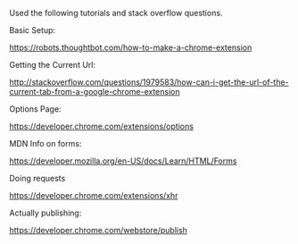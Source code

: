 Used the following tutorials and stack overflow questions.

Basic Setup:

https://robots.thoughtbot.com/how-to-make-a-chrome-extension


Getting the Current Url:

http://stackoverflow.com/questions/1979583/how-can-i-get-the-url-of-the-current-tab-from-a-google-chrome-extension


Options Page:

https://developer.chrome.com/extensions/options


MDN Info on forms:

https://developer.mozilla.org/en-US/docs/Learn/HTML/Forms


Doing requests

https://developer.chrome.com/extensions/xhr


Actually publishing:

https://developer.chrome.com/webstore/publish

